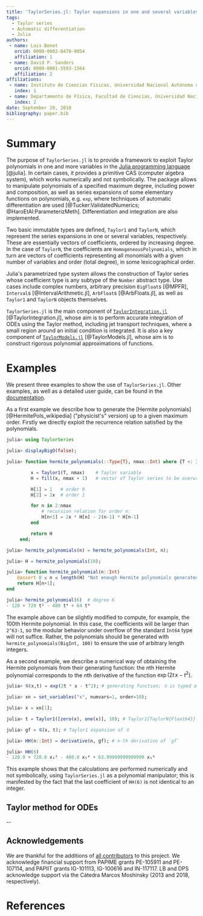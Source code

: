 ```yaml
---
title: 'TaylorSeries.jl: Taylor expansions in one and several variables in Julia'
tags:
  - Taylor series
  - Automatic differentiation
  - Julia
authors:
 - name: Luis Benet
   orcid: 0000-0002-8470-9054
   affiliation: 1
 - name: David P. Sanders
   orcid: 0000-0001-5593-1564
   affiliation: 2
affiliations:
 - name: Instituto de Ciencias Físicas, Universidad Nacional Autónoma de México (UNAM)
   index: 1
 - name: Departamento de Física, Facultad de Ciencias, Universidad Nacional Autónoma de México (UNAM)
   index: 2
date: September 20, 2018
bibliography: paper.bib
---
```


# Summary

The purpose of `TaylorSeries.jl` is to provide a framework to exploit
Taylor polynomials in one and more variables
in the [Julia programming language](https://julialang.org) [@julia]. In
certain cases, it provides a primitive CAS (computer algebra system),
which works numerically and not symbolically.
The package allows to manipulate polynomials of a specified maximum
degree, including power and composition, as well as series expansions
of some elementary functions on polynomials, e.g. `exp`,
where techniques of automatic differentiation are used
[@Tucker:ValidatedNumerics; @HaroEtAl:ParameterizMeth]. Differentiation and
integration are also implemented.

Two basic immutable types are defined, `Taylor1` and `TaylorN`,
which represent the series expansions in one or several variables,
respectively. These are essentially vectors of coefficients,
ordered by increasing degree. In the case of `TaylorN`, the
coefficients are `HomogeneousPolynomials`, which in turn are vectors
of coefficients representing all monomials with a given number of variables
and order (total degree), in some lexicographical order.

Julia's parametrized type system allows the construction of Taylor series whose coefficient type is any subtype of the `Number` abstract type. Use cases include complex numbers,
arbitrary precision `BigFloat`s [@MPFR],
`Interval`s [@IntervalArithmetic.jl], `ArbFloat`s [@ArbFloats.jl],
as well as `Taylor1` and `TaylorN` objects themselves.

`TaylorSeries.jl` is the main component of
[`TaylorIntegration.jl`](https://github.com/PerezHz/TaylorIntegration.jl)
[@TaylorIntegration.jl], whose aim is to perform accurate integration
of ODEs using the Taylor method, including jet transport techniques,
where a small region around an initial condition is integrated.
It is also a key component of
[`TaylorModels.jl`](https://github.com/JuliaIntervals/TaylorModels.jl)
[@TaylorModels.jl], whose aim is to construct rigorous polynomial
approximations of functions.

# Examples

We present three examples to show the use of `TaylorSeries.jl`. Other
examples, as well as a detailed user guide, can be found in the
[documentation](http://www.juliadiff.org/TaylorSeries.jl/stable).


As a first example we describe how to generate the [Hermite polynomials][@HermitePols_wikipedia]
("physicist's" version) up to a given maximum order. Firstly we directly exploit the recurrence relation satisfied by the polynomials.

```julia
julia> using TaylorSeries

julia> displayBigO(false);

julia> function hermite_polynomials(::Type{T}, nmax::Int) where {T <: Integer}

         x = Taylor1(T, nmax)    # Taylor variable
         H = fill(x, nmax + 1)   # vector of Taylor series to be overwritten

         H[1] = 1   # order 0
         H[2] = 2x  # order 1

         for n in 2:nmax
             # recursion relation for order n:
             H[n+1] = 2x * H[n] - 2(n-1) * H[n-1]
         end

         return H
     end;

julia> hermite_polynomials(n) = hermite_polynomials(Int, n);

julia> H = hermite_polynomials(10);

julia> function hermite_polynomial(n::Int)
    @assert 0 ≤ n ≤ length(H) "Not enough Hermite polynomials generated"
    return H[n+1];
end

julia> hermite_polynomial(6)  # degree 6
- 120 + 720 t² - 480 t⁴ + 64 t⁶

```

The example above can be slightly modified to compute, for example, the 100th Hermite polynomial.
In this case, the coefficients will be larger than `2^63-1`, so the modular
behavior under overflow of the standard `Int64` type will not suffice. Rather, the polynomials should
be generated with `hermite_polynomials(BigInt, 100)` to ensure
the use of arbitrary length integers.

As a second example, we describe a numerical way of obtaining the
Hermite polynomials from their generating function: the $n$th Hermite polynomial
corresponds to the $n$th derivative of the function $\exp(2t \, x - t^2)$.

```julia
julia> 𝒢(x,t) = exp(2t * x - t^2); # generating function; 𝒢 is typed as \scrG<TAB>

julia> xn = set_variables("x", numvars=1, order=10);

julia> x = xn[1];

julia> t = Taylor1([zero(x), one(x)], 10); # Taylor1{TaylorN{Float64}}

julia> gf = 𝒢(x, t); # Taylor1 expansion of 𝒢

julia> HH(n::Int) = derivative(n, gf); # n-th derivative of `gf`

julia> HH(6)
- 120.0 + 720.0 x₁² - 480.0 x₁⁴ + 63.99999999999999 x₁⁶
```

This example shows that the calculations are performed numerically and not
symbolically, using `TaylorSeries.jl` as a polynomial manipulator; this
 is manifested by the fact that the last coefficient of `HH(6)` is not identical to an integer.

 ## Taylor method for ODEs



--
## Acknowledgements

We are thankful for the additions of
[all contributors](https://github.com/JuliaDiff/TaylorSeries.jl/graphs/contributors)
to this project. We acknowledge financial support from PAPIME grants
PE-105911 and PE-107114, and PAPIIT grants IG-101113, IG-100616
and IN-117117. LB and DPS acknowledge support via the Cátedra Marcos Moshinsky (2013 and 2018, respectively).

# References
